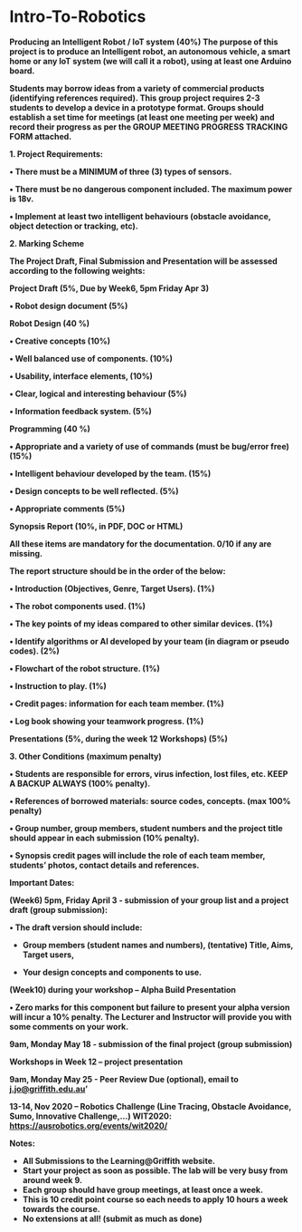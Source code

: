 # Intro-To-Robotics

<b>Producing an Intelligent Robot / IoT system (40%)
The purpose of this project is to produce an Intelligent robot, an autonomous vehicle, a smart home or any IoT system (we will call it a robot), using at least one Arduino board. 

Students may borrow ideas from a variety of commercial products (identifying references required). This group project requires 2-3 students to develop a device in a prototype format. Groups should establish a set time for meetings (at least one meeting per week) and record their progress as per the GROUP MEETING PROGRESS TRACKING FORM attached.

<b>1.	Project Requirements: 

•	There must be a MINIMUM of three (3) types of sensors. 

•	There must be no dangerous component included. The maximum power is 18v.

•	Implement at least two intelligent behaviours (obstacle avoidance, object detection or tracking, etc).


<b>2.	Marking Scheme

The Project Draft, Final Submission and Presentation will be assessed according to the following weights: 

<b>Project Draft (5%, Due by Week6, 5pm Friday Apr 3)

•	Robot design document	(5%)

<b>Robot Design (40 %) 

•	Creative concepts	(10%)

•	Well balanced use of components.	(10%)

•	Usability, interface elements, 	(10%)

•	Clear, logical and interesting behaviour	(5%)

•	Information feedback system.	(5%)

<b>Programming (40 %)

•	Appropriate and a variety of use of commands (must be bug/error free)	(15%)

•	Intelligent behaviour developed by the team.	(15%)

•	Design concepts to be well reflected.	(5%)

•	Appropriate comments	(5%)

<b>Synopsis Report (10%, in PDF, DOC or HTML)

All these items are mandatory for the documentation. 0/10 if any are missing.

<b>The report structure should be in the order of the below:

•	Introduction (Objectives, Genre, Target Users). 	(1%)

•	The robot components used.	(1%)

•	The key points of my ideas compared to other similar devices. 	(1%)

•	Identify algorithms or AI developed by your team (in diagram or pseudo codes).	(2%)

•	Flowchart of the robot structure.	(1%)

•	Instruction to play.	(1%)

•	Credit pages: information for each team member.	(1%)

•	Log book showing your teamwork progress.	(1%)

Presentations (5%, during the week 12 Workshops)	(5%)

<b>3.	Other Conditions (maximum penalty)
 
•	Students are responsible for errors, virus infection, lost files, etc. KEEP A BACKUP ALWAYS (100% penalty).

•	References of borrowed materials: source codes, concepts. 	(max 100% penalty)

•	Group number, group members, student numbers and the project title should appear in each submission (10% penalty).

•	Synopsis credit pages will include the role of each team member, students’ photos, contact details and references. 

<b>Important Dates:
 
(Week6) 5pm, Friday April 3 - submission of your group list and a project draft (group submission):

<b>•	The draft version should include:

-	Group members (student names and numbers), (tentative) Title, Aims, Target users,

-	Your design concepts and components to use.

<b>(Week10) during your workshop – Alpha Build Presentation
 
•	Zero marks for this component but failure to present your alpha version will incur a 10% penalty. The Lecturer and Instructor will provide you with some comments on your work.

9am, Monday May 18 - submission of the final project (group submission)

Workshops in Week 12 – project presentation

9am, Monday May 25 - Peer Review Due (optional), email to j.jo@griffith.edu.au’

13-14, Nov 2020 – Robotics Challenge (Line Tracing, Obstacle Avoidance, Sumo, Innovative Challenge,…)
WIT2020: https://ausrobotics.org/events/wit2020/

<b>Notes:
-	All Submissions to the Learning@Griffith website.
-	Start your project as soon as possible. The lab will be very busy from around week 9.
-	Each group should have group meetings, at least once a week.
-	This is 10 credit point course so each needs to apply 10 hours a week towards the course.
-	 No extensions at all!  (submit as much as done) 
